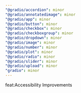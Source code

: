 ```yaml
---
"@gradio/accordion": minor
"@gradio/annotatedimage": minor
"@gradio/app": minor
"@gradio/button": minor
"@gradio/checkbox": minor
"@gradio/checkboxgroup": minor
"@gradio/dropdown": minor
"@gradio/image": minor
"@gradio/number": minor
"@gradio/plot": minor
"@gradio/radio": minor
"@gradio/slider": minor
"@gradio/upload": minor
"gradio": minor
---
```


feat:Accessibility Improvements
